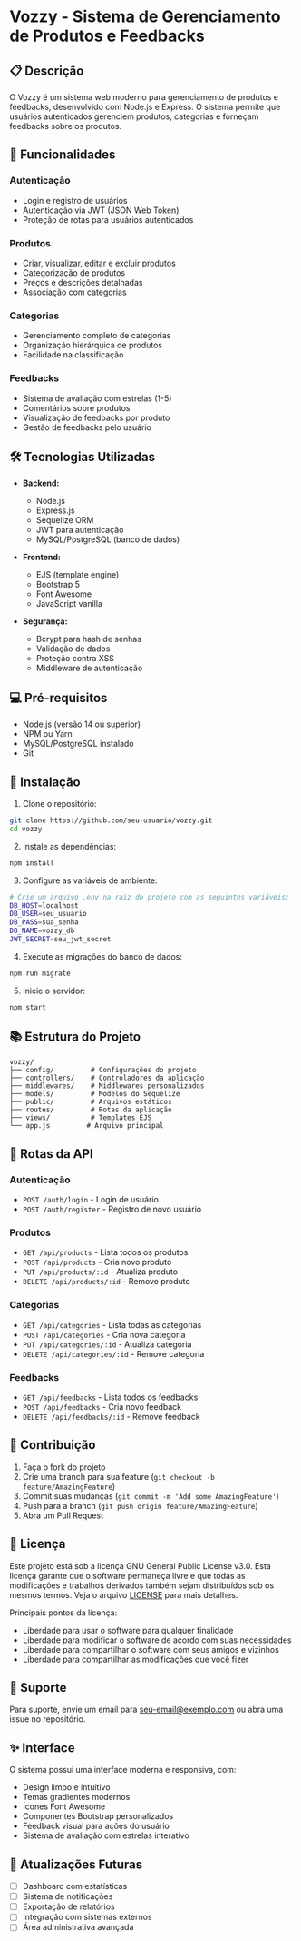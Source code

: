 # Vozzy - Sistema de Gerenciamento de Produtos e Feedbacks

## 📋 Descrição
O Vozzy é um sistema web moderno para gerenciamento de produtos e feedbacks, desenvolvido com Node.js e Express. O sistema permite que usuários autenticados gerenciem produtos, categorias e forneçam feedbacks sobre os produtos.

## 🚀 Funcionalidades

### Autenticação
- Login e registro de usuários
- Autenticação via JWT (JSON Web Token)
- Proteção de rotas para usuários autenticados

### Produtos
- Criar, visualizar, editar e excluir produtos
- Categorização de produtos
- Preços e descrições detalhadas
- Associação com categorias

### Categorias
- Gerenciamento completo de categorias
- Organização hierárquica de produtos
- Facilidade na classificação

### Feedbacks
- Sistema de avaliação com estrelas (1-5)
- Comentários sobre produtos
- Visualização de feedbacks por produto
- Gestão de feedbacks pelo usuário

## 🛠 Tecnologias Utilizadas

- **Backend:**
  - Node.js
  - Express.js
  - Sequelize ORM
  - JWT para autenticação
  - MySQL/PostgreSQL (banco de dados)

- **Frontend:**
  - EJS (template engine)
  - Bootstrap 5
  - Font Awesome
  - JavaScript vanilla

- **Segurança:**
  - Bcrypt para hash de senhas
  - Validação de dados
  - Proteção contra XSS
  - Middleware de autenticação

## 💻 Pré-requisitos

- Node.js (versão 14 ou superior)
- NPM ou Yarn
- MySQL/PostgreSQL instalado
- Git

## 🚀 Instalação

1. Clone o repositório:
```bash
git clone https://github.com/seu-usuario/vozzy.git
cd vozzy
```

2. Instale as dependências:
```bash
npm install
```

3. Configure as variáveis de ambiente:
```bash
# Crie um arquivo .env na raiz do projeto com as seguintes variáveis:
DB_HOST=localhost
DB_USER=seu_usuario
DB_PASS=sua_senha
DB_NAME=vozzy_db
JWT_SECRET=seu_jwt_secret
```

4. Execute as migrações do banco de dados:
```bash
npm run migrate
```

5. Inicie o servidor:
```bash
npm start
```

## 📚 Estrutura do Projeto

```
vozzy/
├── config/         # Configurações do projeto
├── controllers/    # Controladores da aplicação
├── middlewares/    # Middlewares personalizados
├── models/         # Modelos do Sequelize
├── public/         # Arquivos estáticos
├── routes/         # Rotas da aplicação
├── views/          # Templates EJS
└── app.js         # Arquivo principal
```

## 🔐 Rotas da API

### Autenticação
- `POST /auth/login` - Login de usuário
- `POST /auth/register` - Registro de novo usuário

### Produtos
- `GET /api/products` - Lista todos os produtos
- `POST /api/products` - Cria novo produto
- `PUT /api/products/:id` - Atualiza produto
- `DELETE /api/products/:id` - Remove produto

### Categorias
- `GET /api/categories` - Lista todas as categorias
- `POST /api/categories` - Cria nova categoria
- `PUT /api/categories/:id` - Atualiza categoria
- `DELETE /api/categories/:id` - Remove categoria

### Feedbacks
- `GET /api/feedbacks` - Lista todos os feedbacks
- `POST /api/feedbacks` - Cria novo feedback
- `DELETE /api/feedbacks/:id` - Remove feedback

## 👥 Contribuição

1. Faça o fork do projeto
2. Crie uma branch para sua feature (`git checkout -b feature/AmazingFeature`)
3. Commit suas mudanças (`git commit -m 'Add some AmazingFeature'`)
4. Push para a branch (`git push origin feature/AmazingFeature`)
5. Abra um Pull Request

## 📝 Licença

Este projeto está sob a licença GNU General Public License v3.0. Esta licença garante que o software permaneça livre e que todas as modificações e trabalhos derivados também sejam distribuídos sob os mesmos termos. Veja o arquivo [LICENSE](LICENSE) para mais detalhes.

Principais pontos da licença:
- Liberdade para usar o software para qualquer finalidade
- Liberdade para modificar o software de acordo com suas necessidades
- Liberdade para compartilhar o software com seus amigos e vizinhos
- Liberdade para compartilhar as modificações que você fizer

## 🤝 Suporte

Para suporte, envie um email para seu-email@exemplo.com ou abra uma issue no repositório.

## ✨ Interface

O sistema possui uma interface moderna e responsiva, com:
- Design limpo e intuitivo
- Temas gradientes modernos
- Ícones Font Awesome
- Componentes Bootstrap personalizados
- Feedback visual para ações do usuário
- Sistema de avaliação com estrelas interativo

## 🔄 Atualizações Futuras

- [ ] Dashboard com estatísticas
- [ ] Sistema de notificações
- [ ] Exportação de relatórios
- [ ] Integração com sistemas externos
- [ ] Área administrativa avançada 
